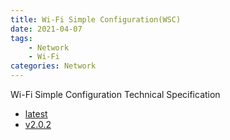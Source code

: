 ```yaml
---
title: Wi-Fi Simple Configuration(WSC)
date: 2021-04-07
tags:
	- Network
	- Wi-Fi
categories: Network
---
```


Wi-Fi Simple Configuration Technical Specification 

<!--more-->

* <a href="latest" target="manual">latest</a>
* <a href="Wi-Fi_Simple_Configuration_Technical_v2-0-2.pdf" target="manual">v2.0.2</a>
